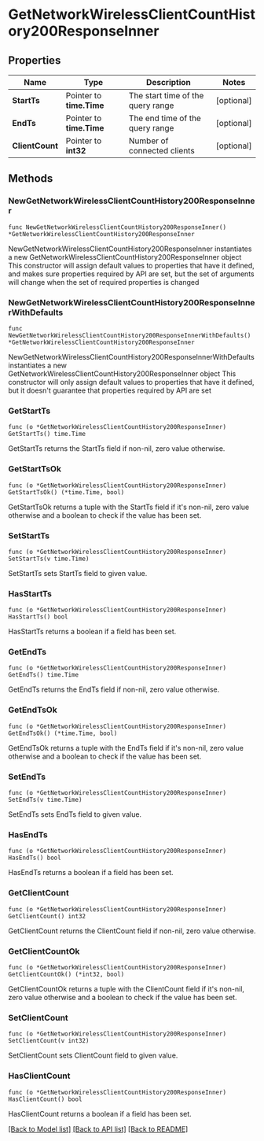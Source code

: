 # GetNetworkWirelessClientCountHistory200ResponseInner

## Properties

Name | Type | Description | Notes
------------ | ------------- | ------------- | -------------
**StartTs** | Pointer to **time.Time** | The start time of the query range | [optional] 
**EndTs** | Pointer to **time.Time** | The end time of the query range | [optional] 
**ClientCount** | Pointer to **int32** | Number of connected clients | [optional] 

## Methods

### NewGetNetworkWirelessClientCountHistory200ResponseInner

`func NewGetNetworkWirelessClientCountHistory200ResponseInner() *GetNetworkWirelessClientCountHistory200ResponseInner`

NewGetNetworkWirelessClientCountHistory200ResponseInner instantiates a new GetNetworkWirelessClientCountHistory200ResponseInner object
This constructor will assign default values to properties that have it defined,
and makes sure properties required by API are set, but the set of arguments
will change when the set of required properties is changed

### NewGetNetworkWirelessClientCountHistory200ResponseInnerWithDefaults

`func NewGetNetworkWirelessClientCountHistory200ResponseInnerWithDefaults() *GetNetworkWirelessClientCountHistory200ResponseInner`

NewGetNetworkWirelessClientCountHistory200ResponseInnerWithDefaults instantiates a new GetNetworkWirelessClientCountHistory200ResponseInner object
This constructor will only assign default values to properties that have it defined,
but it doesn't guarantee that properties required by API are set

### GetStartTs

`func (o *GetNetworkWirelessClientCountHistory200ResponseInner) GetStartTs() time.Time`

GetStartTs returns the StartTs field if non-nil, zero value otherwise.

### GetStartTsOk

`func (o *GetNetworkWirelessClientCountHistory200ResponseInner) GetStartTsOk() (*time.Time, bool)`

GetStartTsOk returns a tuple with the StartTs field if it's non-nil, zero value otherwise
and a boolean to check if the value has been set.

### SetStartTs

`func (o *GetNetworkWirelessClientCountHistory200ResponseInner) SetStartTs(v time.Time)`

SetStartTs sets StartTs field to given value.

### HasStartTs

`func (o *GetNetworkWirelessClientCountHistory200ResponseInner) HasStartTs() bool`

HasStartTs returns a boolean if a field has been set.

### GetEndTs

`func (o *GetNetworkWirelessClientCountHistory200ResponseInner) GetEndTs() time.Time`

GetEndTs returns the EndTs field if non-nil, zero value otherwise.

### GetEndTsOk

`func (o *GetNetworkWirelessClientCountHistory200ResponseInner) GetEndTsOk() (*time.Time, bool)`

GetEndTsOk returns a tuple with the EndTs field if it's non-nil, zero value otherwise
and a boolean to check if the value has been set.

### SetEndTs

`func (o *GetNetworkWirelessClientCountHistory200ResponseInner) SetEndTs(v time.Time)`

SetEndTs sets EndTs field to given value.

### HasEndTs

`func (o *GetNetworkWirelessClientCountHistory200ResponseInner) HasEndTs() bool`

HasEndTs returns a boolean if a field has been set.

### GetClientCount

`func (o *GetNetworkWirelessClientCountHistory200ResponseInner) GetClientCount() int32`

GetClientCount returns the ClientCount field if non-nil, zero value otherwise.

### GetClientCountOk

`func (o *GetNetworkWirelessClientCountHistory200ResponseInner) GetClientCountOk() (*int32, bool)`

GetClientCountOk returns a tuple with the ClientCount field if it's non-nil, zero value otherwise
and a boolean to check if the value has been set.

### SetClientCount

`func (o *GetNetworkWirelessClientCountHistory200ResponseInner) SetClientCount(v int32)`

SetClientCount sets ClientCount field to given value.

### HasClientCount

`func (o *GetNetworkWirelessClientCountHistory200ResponseInner) HasClientCount() bool`

HasClientCount returns a boolean if a field has been set.


[[Back to Model list]](../README.md#documentation-for-models) [[Back to API list]](../README.md#documentation-for-api-endpoints) [[Back to README]](../README.md)


